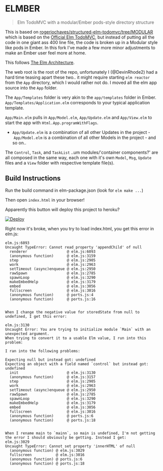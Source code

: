 # ELMBER

> Elm TodoMVC with a modular/Ember pods-style directory structure

This is based on [rogeriochaves/structured-elm-todomvc/tree/MODULAR](https://github.com/rogeriochaves/structured-elm-todomvc/tree/modular)
which is based on the [Official Elm TodoMVC](https://github.com/evancz/elm-todomvc),
but instead of putting all the code in one giant ass 400 line file, the code is broken up 
in a Modular style like pods in Ember. In this fork I've made a few more minor
adjustments to make an Ember user feel more at home.

This follows [The Elm Architecture](https://github.com/evancz/elm-architecture-tutorial).

The web root is the root of the repo, unfortunately I (@DevinRhode2) had a hard time 
teasing apart these two.. it might require starting `elm reactor` from the `App` directory,
which I would rather not do. I moved all the elm app source into the `App` folder.

The `App/Templates` folder is very akin to the `app/templates` folder in Ember.
`App/Templates/Application.elm` corresponds to your typical application template.

`App/Main.elm` pulls in `App/Model.elm`, `App/Update.elm` and `App/View.elm` to start 
the app with `Html.App.programWithFlags`.

- `App/Update.elm` is a combination of all other Updates in the project
- `App/Model.elm` is a combination of all other Models in the project
- and so on..

The `Control`, `Task`, and `TaskList` ..um modules/'container components?' are all 
composed in the same way, each one with it's own `Model`, `Msg`, `Update` files 
and a `View` folder with respective template file(s).

## Build Instructions

Run the build command in elm-package.json (look for `elm make ...`)

Then open `index.html` in your browser!

Apparently this button will deploy this project to heroku?

[![Deploy](https://www.herokucdn.com/deploy/button.png)](https://heroku.com/deploy)


Right now it's broke, when you try to load index.html, you get this error in elm.js:
```
elm.js:6093
Uncaught TypeError: Cannot read property 'appendChild' of null 
  renderer                  @ elm.js:6093
  (anonymous function)      @ elm.js:3159
  step                      @ elm.js:2905
  work                      @ elm.js:2963
  setTimeout (async)enqueue @ elm.js:2950
  rawSpawn                  @ elm.js:2785
  spawnLoop                 @ elm.js:3290
  makeEmbedHelp             @ elm.js:3179
  embed                     @ elm.js:3056
  fullscreen                @ elm.js:3016
  (anonymous function)      @ ports.js:4
  (anonymous function)      @ ports.js:16


When I change the negative value for storedState from null to undefined, I get this error:

elm.js:3130
Uncaught Error: You are trying to initialize module `Main` with an unexpected argument.
When trying to convert it to a usable Elm value, I run into this problem:

I ran into the following problems:

Expecting null but instead got: undefined
Expecting an object with a field named `control` but instead got: undefined
  init                      @ elm.js:3130
  (anonymous function)      @ elm.js:3157
  step                      @ elm.js:2905
  work                      @ elm.js:2963
  setTimeout (async)enqueue @ elm.js:2950
  rawSpawn                  @ elm.js:2785
  spawnLoop                 @ elm.js:3290
  makeEmbedHelp             @ elm.js:3179
  embed                     @ elm.js:3056
  fullscreen                @ elm.js:3016
  (anonymous function)      @ ports.js:6
  (anonymous function)      @ ports.js:18


When I rename main to `mainn`, so main is undefined, I'm not getting the error I should obviously be getting. Instead I get:
elm.js:3029
Uncaught TypeError: Cannot set property 'innerHTML' of null
  (anonymous function) @ elm.js:3029
  fullscreen           @ elm.js:3016
  (anonymous function) @ ports.js:6
  (anonymous function) @ ports.js:18

```